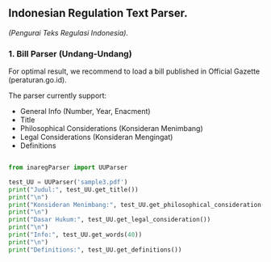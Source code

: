## Indonesian Regulation Text Parser.

_(Pengurai Teks Regulasi Indonesia)._

### 1. Bill Parser (Undang-Undang)

For optimal result, we recommend to load a bill published in Official Gazette (peraturan.go.id).

The parser currently support:

- General Info (Number, Year, Enacment)
- Title
- Philosophical Considerations (Konsideran Menimbang)
- Legal Considerations (Konsideran Mengingat)
- Definitions

```python

from inaregParser import UUParser

test_UU = UUParser('sample3.pdf')
print("Judul:", test_UU.get_title())
print("\n")
print("Konsideran Menimbang:", test_UU.get_philosophical_consideration())
print("\n")
print("Dasar Hukum:", test_UU.get_legal_consideration())
print("\n")
print("Info:", test_UU.get_words(40))
print("\n")
print("Definitions:", test_UU.get_definitions())


```

